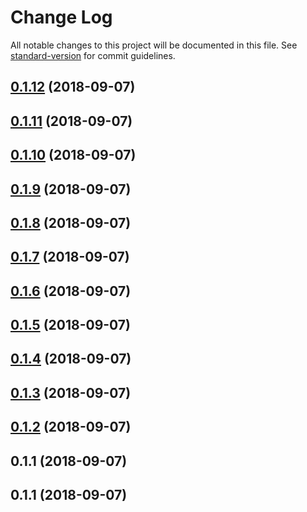 # Change Log

All notable changes to this project will be documented in this file. See [standard-version](https://github.com/conventional-changelog/standard-version) for commit guidelines.

<a name="0.1.12"></a>
## [0.1.12](https://github.com/ToxicToast/AlegriCLI/compare/v0.1.11...v0.1.12) (2018-09-07)



<a name="0.1.11"></a>
## [0.1.11](https://github.com/ToxicToast/AlegriCLI/compare/v0.1.10...v0.1.11) (2018-09-07)



<a name="0.1.10"></a>
## [0.1.10](https://github.com/ToxicToast/AlegriCLI/compare/v0.1.9...v0.1.10) (2018-09-07)



<a name="0.1.9"></a>
## [0.1.9](https://github.com/ToxicToast/AlegriCLI/compare/v0.1.8...v0.1.9) (2018-09-07)



<a name="0.1.8"></a>
## [0.1.8](https://github.com/ToxicToast/AlegriCLI/compare/v0.1.7...v0.1.8) (2018-09-07)



<a name="0.1.7"></a>
## [0.1.7](https://github.com/ToxicToast/AlegriCLI/compare/v0.1.6...v0.1.7) (2018-09-07)



<a name="0.1.6"></a>
## [0.1.6](https://github.com/ToxicToast/AlegriCLI/compare/v0.1.5...v0.1.6) (2018-09-07)



<a name="0.1.5"></a>
## [0.1.5](https://github.com/ToxicToast/AlegriCLI/compare/v0.1.4...v0.1.5) (2018-09-07)



<a name="0.1.4"></a>
## [0.1.4](https://github.com/ToxicToast/AlegriCLI/compare/v0.1.3...v0.1.4) (2018-09-07)



<a name="0.1.3"></a>
## [0.1.3](https://github.com/ToxicToast/AlegriCLI/compare/v0.1.2...v0.1.3) (2018-09-07)



<a name="0.1.2"></a>
## [0.1.2](https://github.com/ToxicToast/AlegriCLI/compare/v0.1.1...v0.1.2) (2018-09-07)



<a name="0.1.1"></a>
## 0.1.1 (2018-09-07)



<a name="0.1.1"></a>
## 0.1.1 (2018-09-07)
